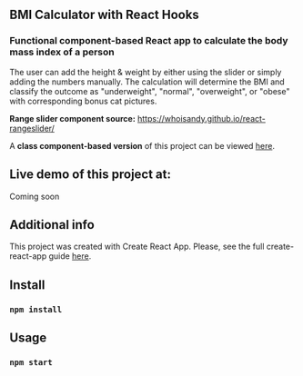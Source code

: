 ## BMI Calculator with React Hooks

### Functional component-based React app to calculate the body mass index of a person 

The user can add the height & weight by either using the slider or simply adding the numbers manually. The calculation will determine the BMI and classify the outcome as "underweight", "normal", "overweight", or "obese" with corresponding bonus cat pictures. 

**Range slider component source:** https://whoisandy.github.io/react-rangeslider/

A **class component-based version** of this project can be viewed [here]().


[]([](https://drive.google.com/file/d/1u0T55Z4od80NISZZczj8Wx3RUcK2gSZj/view?usp=sharing))

## Live demo of this project at:
Coming soon


## Additional info

This project was created with Create React App.
Please, see the full create-react-app guide [here](https://github.com/facebook/create-react-app/blob/master/packages/cra-template/template/README.md).


## Install
### `npm install`


## Usage
### `npm start`




